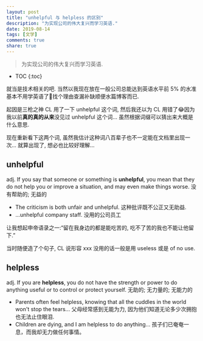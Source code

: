 ```yaml
---
layout: post
title: "unhelpful 与 helpless 的区别"
description: "为实现公司的伟大复兴而学习英语."
date: 2019-08-14
tags: [文学]
comments: true
share: true
---
```


> 为实现公司的伟大复兴而学习英语.

* TOC
{:toc}

就当是技术相关的吧. 当然以我现在放在一般公司总能达到英语水平前 5% 的水准基本不用学英语了🤣找个理由查漏补缺顺便水篇博客而已.


起因是三枪之神 CL 用了一下 unhelpful 这个词, 然后我还以为 CL 用错了😂因为我以前**真的真的从来**没见过 unhelpful 这个词... 虽然根据词缀可以猜出来大概是什么意思. 

现在重新看下这两个词, 虽然我估计这种词八百辈子也不一定能在文档里出现一次... 就算出现了, 想必也比较好理解...


## unhelpful


adj. If you say that someone or something is **unhelpful**, you mean that they do not help you or improve a situation, and may even make things worse. 没有帮助的; 无益的

* The criticism is both unfair and unhelpful. 这种批评既不公正又无助益.
* ...unhelpful company staff. 没用的公司员工

让我想起申帝语录之一:“留在我身边的都是能吃苦的, 吃不了苦的我也不能让他留下.”


当时随便造了个句子, CL 说形容 xxx 没用的话一般是用 useless 或是 of no use.

## helpless

adj. If you are **helpless**, you do not have the strength or power to do anything useful or to control or protect yourself. 无助的; 无力量的; 无能力的

* Parents often feel helpless, knowing that all the cuddles in the world won't stop the tears... 父母经常感到无能为力, 因为他们知道无论多少次拥抱也无法止住眼泪.
* Children are dying, and I am helpless to do anything... 孩子们已奄奄一息，而我却无力做任何事情。